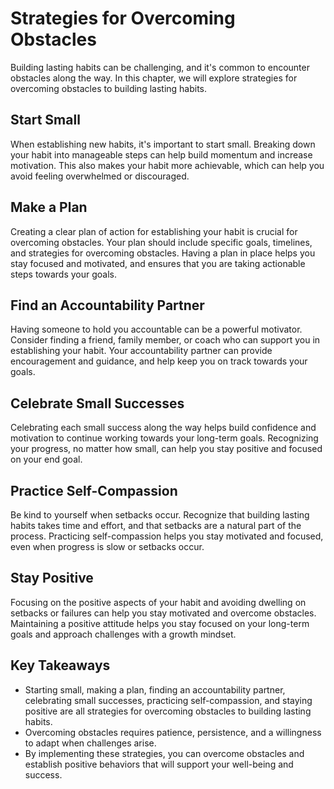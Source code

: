 Strategies for Overcoming Obstacles
====================================================================

Building lasting habits can be challenging, and it's common to encounter obstacles along the way. In this chapter, we will explore strategies for overcoming obstacles to building lasting habits.

Start Small
-----------

When establishing new habits, it's important to start small. Breaking down your habit into manageable steps can help build momentum and increase motivation. This also makes your habit more achievable, which can help you avoid feeling overwhelmed or discouraged.

Make a Plan
-----------

Creating a clear plan of action for establishing your habit is crucial for overcoming obstacles. Your plan should include specific goals, timelines, and strategies for overcoming obstacles. Having a plan in place helps you stay focused and motivated, and ensures that you are taking actionable steps towards your goals.

Find an Accountability Partner
------------------------------

Having someone to hold you accountable can be a powerful motivator. Consider finding a friend, family member, or coach who can support you in establishing your habit. Your accountability partner can provide encouragement and guidance, and help keep you on track towards your goals.

Celebrate Small Successes
-------------------------

Celebrating each small success along the way helps build confidence and motivation to continue working towards your long-term goals. Recognizing your progress, no matter how small, can help you stay positive and focused on your end goal.

Practice Self-Compassion
------------------------

Be kind to yourself when setbacks occur. Recognize that building lasting habits takes time and effort, and that setbacks are a natural part of the process. Practicing self-compassion helps you stay motivated and focused, even when progress is slow or setbacks occur.

Stay Positive
-------------

Focusing on the positive aspects of your habit and avoiding dwelling on setbacks or failures can help you stay motivated and overcome obstacles. Maintaining a positive attitude helps you stay focused on your long-term goals and approach challenges with a growth mindset.

Key Takeaways
-------------

* Starting small, making a plan, finding an accountability partner, celebrating small successes, practicing self-compassion, and staying positive are all strategies for overcoming obstacles to building lasting habits.
* Overcoming obstacles requires patience, persistence, and a willingness to adapt when challenges arise.
* By implementing these strategies, you can overcome obstacles and establish positive behaviors that will support your well-being and success.
